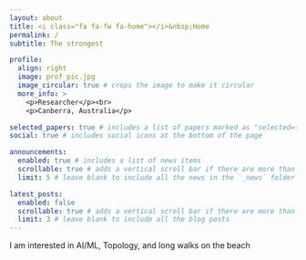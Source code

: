 ```yaml
---
layout: about
title: <i class="fa fa-fw fa-home"></i>&nbsp;Home
permalink: /
subtitle: The strongest

profile:
  align: right
  image: prof_pic.jpg
  image_circular: true # crops the image to make it circular
  more_info: >
    <p>Researcher</p><br>
    <p>Canberra, Australia</p>

selected_papers: true # includes a list of papers marked as "selected={true}"
social: true # includes social icons at the bottom of the page

announcements:
  enabled: true # includes a list of news items
  scrollable: true # adds a vertical scroll bar if there are more than 3 news items
  limit: 5 # leave blank to include all the news in the `_news` folder

latest_posts:
  enabled: false
  scrollable: true # adds a vertical scroll bar if there are more than 3 new posts items
  limit: 3 # leave blank to include all the blog posts
---
```


I am interested in AI/ML, Topology, and long walks on the beach
